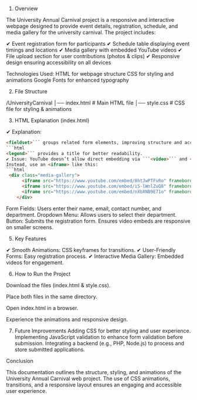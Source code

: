 1. Overview

The University Annual Carnival project is a responsive and interactive webpage designed to provide event details, registration, schedule, and media gallery for the university carnival. The project includes:

✔ Event registration form for participants
✔ Schedule table displaying event timings and locations
✔ Media gallery with embedded YouTube videos
✔ File upload section for user contributions (photos & clips)
✔ Responsive design ensuring accessibility on all devices

Technologies Used:
HTML for webpage structure
CSS for styling and animations
Google Fonts for enhanced typography

2. File Structure

/UniversityCarnival
│── index.html      # Main HTML file
│── style.css       # CSS file for styling & animations

3. HTML Explanation (index.html)

✔ Explanation:
```html
<fieldset>``` groups related form elements, improving structure and accessibility.
```html
<legend>``` provides a title for better readability.
✔ Issue: YouTube doesn’t allow direct embedding via ```<video>``` and <source>.
Instead, use an <iframe> like this:
```html
 <div class="media-gallery">
      <iframe src="https://www.youtube.com/embed/8htJwPTFvRo" frameborder="0" allowfullscreen></iframe>
      <iframe src="https://www.youtube.com/embed/iS-lWnlZuQ8" frameborder="0" allowfullscreen></iframe>
      <iframe src="https://www.youtube.com/embed/nXbXNB9E71o" frameborder="0" allowfullscreen></iframe>
    </div>
```

Form Fields: Users enter their name, email, contact number, and department.
Dropdown Menu: Allows users to select their department.
Button: Submits the registration form.
Ensures video embeds are responsive on smaller screens.

5. Key Features

✔ Smooth Animations: CSS keyframes for transitions.
✔ User-Friendly Forms: Easy registration process.
✔ Interactive Media Gallery: Embedded videos for engagement.

6. How to Run the Project

Download the files (index.html & style.css).

Place both files in the same directory.

Open index.html in a browser.

Experience the animations and responsive design.

7. Future Improvements
Adding CSS for better styling and user experience.
Implementing JavaScript validation to enhance form validation before submission.
Integrating a backend (e.g., PHP, Node.js) to process and store submitted applications.

Conclusion

This documentation outlines the structure, styling, and animations of the University Annual Carnival web project. The use of CSS animations, transitions, and a responsive layout ensures an engaging and accessible user experience.
